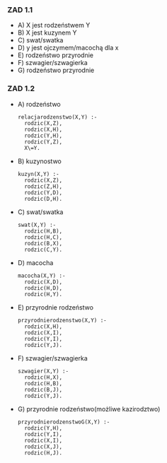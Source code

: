 ### ZAD 1.1
- A) X jest rodzeństwem Y
- B) X jest kuzynem Y
- C) swat/swatka
- D) y jest ojczymem/macochą dla x
- E) rodzeństwo przyrodnie
- F) szwagier/szwagierka
- G) rodzeństwo przyrodnie
### ZAD 1.2
- A) rodzeństwo
  ```
  relacjarodzenstwo(X,Y) :-
    rodzic(X,Z),
    rodzic(X,H),
    rodzic(Y,H),
    rodzic(Y,Z),
    X\=Y.
  ```
- B) kuzynostwo
  ```
  kuzyn(X,Y) :-
    rodzic(X,Z),
    rodzic(Z,H),
    rodzic(Y,D),
    rodzic(D,H).
  ```
- C) swat/swatka
  ```
  swat(X,Y) :-
    rodzic(H,B),
    rodzic(H,C),
    rodzic(B,X),
    rodzic(C,Y).
  ```

- D) macocha
  ```
  macocha(X,Y) :-
    rodzic(X,D),
    rodzic(H,D),
    rodzic(H,Y).
  ```

- E) przyrodnie rodzeństwo
  ```
  przyrodnierodzenstwo(X,Y) :-
    rodzic(X,H),
    rodzic(X,I),
    rodzic(Y,I),
    rodzic(Y,J).
  ```
  
- F) szwagier/szwagierka
    ```
    szwagier(X,Y) :-
      rodzic(H,X),
      rodzic(H,B),
      rodzic(B,J),
      rodzic(Y,J).
    ```

- G) przyrodnie rodzeństwo(możliwe kazirodztwo)
    ```
    przyrodnierodzenstwoG(X,Y) :-
      rodzic(Y,H),
      rodzic(Y,I),
      rodzic(X,I),
      rodzic(X,J),
      rodzic(H,J).
    ```

  
  
